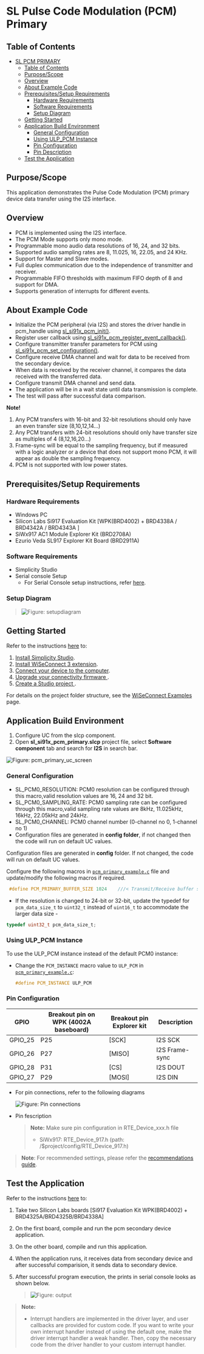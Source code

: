 # SL Pulse Code Modulation (PCM) Primary

## Table of Contents

- [SL PCM PRIMARY](#sl-pcm-primary)
  - [Table of Contents](#table-of-contents)
  - [Purpose/Scope](#purposescope)
  - [Overview](#overview)
  - [About Example Code](#about-example-code)
  - [Prerequisites/Setup Requirements](#prerequisitessetup-requirements)
    - [Hardware Requirements](#hardware-requirements)
    - [Software Requirements](#software-requirements)
    - [Setup Diagram](#setup-diagram)
  - [Getting Started](#getting-started)
  - [Application Build Environment](#application-build-environment)
    - [General Configuration](#general-configuration)
    - [Using ULP\_PCM Instance](#using-ulp_pcm-instance)
    - [Pin Configuration](#pin-configuration)
    - [Pin Description](#pin-description)
  - [Test the Application](#test-the-application)

## Purpose/Scope

This application demonstrates the Pulse Code Modulation (PCM) primary device data transfer using the I2S interface.

## Overview

- PCM is implemented using the I2S interface.
- The PCM Mode supports only mono mode.
- Programmable mono audio data resolutions of 16, 24, and 32 bits.
- Supported audio sampling rates are 8, 11.025, 16, 22.05, and 24 KHz.
- Support for Master and Slave modes.
- Full duplex communication due to the independence of transmitter and receiver.
- Programmable FIFO thresholds with maximum FIFO depth of 8 and support for DMA.
- Supports generation of interrupts for different events.

## About Example Code

- Initialize the PCM peripheral (via I2S) and stores the driver handle in pcm_handle using [sl_si91x_pcm_init()](https://docs.silabs.com/wiseconnect/3.5.0/wiseconnect-api-reference-guide-si91x-peripherals/pcm#sl-si91x-pcm-init).
- Register user callback using [sl_si91x_pcm_register_event_callback()](https://docs.silabs.com/wiseconnect/3.5.0/wiseconnect-api-reference-guide-si91x-peripherals/pcm#sl-si91x-pcm-register-event-callback).
- Configure transmitter transfer parameters for PCM using [sl_si91x_pcm_set_configuration()](https://docs.silabs.com/wiseconnect/3.5.0/wiseconnect-api-reference-guide-si91x-peripherals/pcm#sl-si91x-pcm-set-configuration).
- Configure receive DMA channel and wait for data to be received from the secondary device.
- When data is received by the receiver channel, it compares the data received with the transferred data.
- Configure transmit DMA channel and send data.
- The application will be in a wait state until data transmission is complete.
- The test will pass after successful data comparison.

**Note!** 
1. Any PCM transfers with 16-bit and 32-bit resolutions should only have an even transfer size (8,10,12,14...)
2. Any PCM transfers with 24-bit resolutions should only have transfer size as multiples of 4 (8,12,16,20...)
3. Frame-sync will be equal to the sampling frequency, but if measured with a logic analyzer or a device that does not support mono PCM, it will appear as double the sampling frequency.
4. PCM is not supported with low power states.

## Prerequisites/Setup Requirements

### Hardware Requirements

- Windows PC
- Silicon Labs Si917 Evaluation Kit [WPK(BRD4002) + BRD4338A / BRD4342A / BRD4343A ]
- SiWx917 AC1 Module Explorer Kit (BRD2708A)
- Ezurio Veda SL917 Explorer Kit Board (BRD2911A)

### Software Requirements

- Simplicity Studio
- Serial console Setup
  - For Serial Console setup instructions, refer [here](https://docs.silabs.com/wiseconnect/latest/wiseconnect-developers-guide-developing-for-silabs-hosts/#console-input-and-output).

### Setup Diagram

 >![Figure: setupdiagram](resources/readme/setupdiagram.png)

## Getting Started

Refer to the instructions [here](https://docs.silabs.com/wiseconnect/latest/wiseconnect-getting-started/) to:

1. [Install Simplicity Studio](https://docs.silabs.com/wiseconnect/latest/wiseconnect-developers-guide-developing-for-silabs-hosts/#install-simplicity-studio).
2. [Install WiSeConnect 3 extension](https://docs.silabs.com/wiseconnect/latest/wiseconnect-developers-guide-developing-for-silabs-hosts/#install-the-wi-se-connect-3-extension).
3. [Connect your device to the computer](https://docs.silabs.com/wiseconnect/latest/wiseconnect-developers-guide-developing-for-silabs-hosts/#connect-si-wx91x-to-computer).
4. [Upgrade your connectivity firmware ](https://docs.silabs.com/wiseconnect/latest/wiseconnect-developers-guide-developing-for-silabs-hosts/#update-si-wx91x-connectivity-firmware).
5. [Create a Studio project ](https://docs.silabs.com/wiseconnect/latest/wiseconnect-developers-guide-developing-for-silabs-hosts/#create-a-project).

For details on the project folder structure, see the [WiSeConnect Examples](https://docs.silabs.com/wiseconnect/latest/wiseconnect-examples/#example-folder-structure) page.

## Application Build Environment

1. Configure UC from the slcp component.
2. Open **sl_si91x_pcm_primary.slcp** project file, select **Software component** tab and search for **I2S** in search bar.

  ![Figure: pcm_primary_uc_screen](resources/uc_screen/pcm_primary_uc_screen.png)

### General Configuration

- SL_PCM0_RESOLUTION: PCM0 resolution can be configured through this macro,valid resolution values are 16, 24 and 32 bit.
- SL_PCM0_SAMPLING_RATE: PCM0 sampling rate can be configured through this macro,valid sampling rate values are
    8kHz, 11.025kHz, 16kHz, 22.05kHz and 24kHz.
- SL_PCM0_CHANNEL: PCM0 channel number (0-channel no 0, 1-channel no 1)
- Configuration files are generated in **config folder**, if not changed then the code will run on default UC values.

Configuration files are generated in **config** folder. If not changed, the code will run on default UC values.

Configure the following macros in [`pcm_primary_example.c`](https://github.com/SiliconLabs/wiseconnect/blob/master/examples/si91x_soc/peripheral/sl_si91x_pcm_primary/pcm_primary_example.c) file and update/modify the following macros if required.

```C
 #define PCM_PRIMARY_BUFFER_SIZE 1024    ///< Transmit/Receive buffer size
```

- If the resolution is changed to 24-bit or 32-bit, update the typedef for `pcm_data_size_t` to `uint32_t` instead of `uint16_t` to accommodate the larger data size - 
 ```C
 typedef uint32_t pcm_data_size_t;
 ```

### Using ULP_PCM Instance

To use the ULP_PCM instance instead of the default PCM0 instance:

- Change the `PCM_INSTANCE` macro value to `ULP_PCM` in [`pcm_primary_example.c`](https://github.com/SiliconLabs/wiseconnect/blob/master/examples/si91x_soc/peripheral/sl_si91x_pcm_primary/pcm_primary_example.c):
  ```C
  #define PCM_INSTANCE ULP_PCM
  ```

### Pin Configuration

|   GPIO    | Breakout pin on WPK (4002A baseboard) | Breakout pin Explorer kit |  Description     |
| ----------| --------------------------------------|-------------------------- | ---------------- |
| GPIO_25   |         P25                           |          [SCK]            | I2S SCK          |
| GPIO_26   |         P27                           |          [MISO]           | I2S Frame-sync        |
| GPIO_28   |         P31                           |          [CS]             | I2S DOUT         |
| GPIO_27   |         P29                           |          [MOSI]           | I2S DIN          |

- For pin connections, refer to the following diagrams

  ![Figure: Pin connections](resources/readme/image505d.png)

- Pin fescription

  >**Note:** Make sure pin configuration in RTE_Device_xxx.h file 
  >
  > - SiWx917: RTE_Device_917.h (path: /$project/config/RTE_Device_917.h)

> **Note**: For recommended settings, please refer the [recommendations guide](https://docs.silabs.com/wiseconnect/latest/wiseconnect-developers-guide-prog-recommended-settings/).

## Test the Application

Refer to the instructions [here](https://docs.silabs.com/wiseconnect/latest/wiseconnect-getting-started/) to:

1. Take two Silicon Labs boards [Si917 Evaluation Kit WPK(BRD4002) + BRD4325A/BRD4325B/BRD4338A]
2. On the first board, compile and run the pcm secondary device application.
3. On the other board, compile and run this application.
4. When the application runs, it receives data from secondary device and after successful comparision, it sends data to secondary device.
5. After successful program execution, the prints in serial console looks as shown below.

   >![Figure: output](resources/readme/output.png)


> **Note:**
>
> - Interrupt handlers are implemented in the driver layer, and user callbacks are provided for custom code. If you want to write your own interrupt handler instead of using the default one, make the driver interrupt handler a weak handler. Then, copy the necessary code from the driver handler to your custom interrupt handler.

